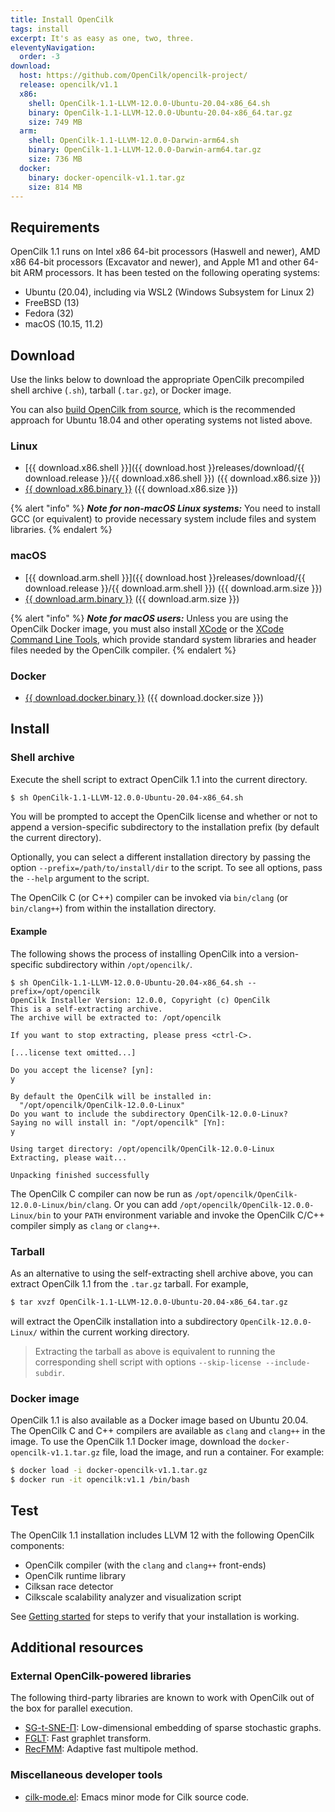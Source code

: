 ```yaml
---
title: Install OpenCilk
tags: install
excerpt: It's as easy as one, two, three.
eleventyNavigation:
  order: -3
download:
  host: https://github.com/OpenCilk/opencilk-project/
  release: opencilk/v1.1
  x86: 
    shell: OpenCilk-1.1-LLVM-12.0.0-Ubuntu-20.04-x86_64.sh
    binary: OpenCilk-1.1-LLVM-12.0.0-Ubuntu-20.04-x86_64.tar.gz
    size: 749 MB
  arm:
    shell: OpenCilk-1.1-LLVM-12.0.0-Darwin-arm64.sh
    binary: OpenCilk-1.1-LLVM-12.0.0-Darwin-arm64.tar.gz
    size: 736 MB
  docker: 
    binary: docker-opencilk-v1.1.tar.gz
    size: 814 MB
---
```


## Requirements

OpenCilk 1.1 runs on Intel x86 64-bit processors (Haswell and newer), AMD x86
64-bit processors (Excavator and newer), and Apple M1 and other 64-bit
ARM processors.  It has been tested on the following operating systems:

 - Ubuntu (20.04), including via WSL2 (Windows Subsystem for Linux 2)
 - FreeBSD (13)
 - Fedora (32)
 - macOS (10.15, 11.2)

## Download

Use the links below to download the appropriate OpenCilk precompiled shell
archive (`.sh`), tarball (`.tar.gz`), or Docker image.

You can also [build OpenCilk from source](../build-opencilk-from-source), which is the recommended approach for Ubuntu 18.04 and other operating systems not listed above.

### Linux
 
 - [{{ download.x86.shell }}]({{ download.host }}releases/download/{{ download.release }}/{{ download.x86.shell }})
   ({{ download.x86.size }})
 - <a id="{{ download.release }} x86" href="{{ download.host }}releases/download/{{ download.release }}/{{ download.x86.binary }}">{{ download.x86.binary }}</a>
   ({{ download.x86.size }})
   
{% alert "info" %}
***Note for non-macOS Linux systems:*** You need to install GCC (or equivalent) to provide
necessary system include files and system libraries.
{% endalert %}

### macOS

 - [{{ download.arm.shell }}]({{ download.host }}releases/download/{{ download.release }}/{{ download.arm.shell }})
   ({{ download.arm.size }})
 - <a id="{{ download.release }} arm" href="{{ download.host }}releases/download/{{ download.release }}/{{ download.arm.binary }}">{{ download.arm.binary }}</a>
   ({{ download.arm.size }})

{% alert "info" %}
***Note for macOS users:*** Unless you are using the OpenCilk Docker image,
you must also install [XCode](https://developer.apple.com/support/xcode/) or
the [XCode Command Line
Tools](https://mac.install.guide/commandlinetools/index.html), which provide
standard system libraries and header files needed by the OpenCilk compiler.
{% endalert %}

### Docker

 - <a id="{{ download.release }} docker" href="{{ download.host }}releases/download/{{ download.release }}/{{ download.docker.binary }}">{{ download.docker.binary }}</a>
   ({{ download.docker.size }})

## Install

### Shell archive

Execute the shell script to extract OpenCilk 1.1 into the current directory.

```bash
$ sh OpenCilk-1.1-LLVM-12.0.0-Ubuntu-20.04-x86_64.sh
```

You will be prompted to accept the OpenCilk license and whether or not to
append a version-specific subdirectory to the installation prefix (by default
the current directory).

Optionally, you can select a different installation directory by passing the
option `--prefix=/path/to/install/dir` to the script.  To see all options, pass
the `--help` argument to the script.

The OpenCilk C (or C++) compiler can be invoked via `bin/clang` (or
`bin/clang++`) from within the installation directory.

#### Example

The following shows the process of installing OpenCilk into a version-specific
subdirectory within `/opt/opencilk/`.

```shell-session
$ sh OpenCilk-1.1-LLVM-12.0.0-Ubuntu-20.04-x86_64.sh --prefix=/opt/opencilk
OpenCilk Installer Version: 12.0.0, Copyright (c) OpenCilk
This is a self-extracting archive.
The archive will be extracted to: /opt/opencilk

If you want to stop extracting, please press <ctrl-C>.

[...license text omitted...]

Do you accept the license? [yn]:
y

By default the OpenCilk will be installed in:
  "/opt/opencilk/OpenCilk-12.0.0-Linux"
Do you want to include the subdirectory OpenCilk-12.0.0-Linux?
Saying no will install in: "/opt/opencilk" [Yn]:
y

Using target directory: /opt/opencilk/OpenCilk-12.0.0-Linux
Extracting, please wait...

Unpacking finished successfully
```

The OpenCilk C compiler can now be run as
`/opt/opencilk/OpenCilk-12.0.0-Linux/bin/clang`.  Or you can add
`/opt/opencilk/OpenCilk-12.0.0-Linux/bin` to your `PATH` environment variable
and invoke the OpenCilk C/C++ compiler simply as `clang` or `clang++`.

### Tarball

As an alternative to using the self-extracting shell archive above, you can
extract OpenCilk 1.1 from the `.tar.gz` tarball.  For example,

```bash
$ tar xvzf OpenCilk-1.1-LLVM-12.0.0-Ubuntu-20.04-x86_64.tar.gz
```

will extract the OpenCilk installation into a subdirectory
`OpenCilk-12.0.0-Linux/` within the current working directory.

> Extracting the tarball as above is equivalent to running the corresponding
> shell script with options `--skip-license --include-subdir`.

### Docker image

OpenCilk 1.1 is also available as a Docker image based on Ubuntu 20.04.  The
OpenCilk C and C++ compilers are available as `clang` and `clang++` in the
image.  To use the OpenCilk 1.1 Docker image, download the
`docker-opencilk-v1.1.tar.gz` file, load the image, and run a container.  For
example:

```bash
$ docker load -i docker-opencilk-v1.1.tar.gz
$ docker run -it opencilk:v1.1 /bin/bash
```

## Test

The OpenCilk 1.1 installation includes LLVM 12 with the following OpenCilk
components:

 - OpenCilk compiler (with the `clang` and `clang++` front-ends)
 - OpenCilk runtime library
 - Cilksan race detector 
 - Cilkscale scalability analyzer and visualization script

See [Getting started](/doc/users-guide/getting-started) for steps to verify
that your installation is working.

## Additional resources

### External OpenCilk-powered libraries

The following third-party libraries are known to work with OpenCilk out of the
box for parallel execution.

- [SG-t-SNE-Π](https://github.com/fcdimitr/sgtsnepi): Low-dimensional embedding
  of sparse stochastic graphs.
- [FGLT](https://github.com/ailiop/fglt): Fast graphlet transform.
- [RecFMM](https://github.com/zhang416/recfmm): Adaptive fast multipole method.

### Miscellaneous developer tools

- [cilk-mode.el](https://github.com/ailiop/cilk-mode/): Emacs minor mode for
  Cilk source code.

